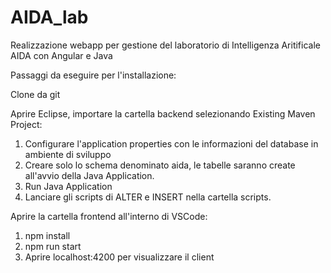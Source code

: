 # AIDA_lab
Realizzazione webapp per gestione del laboratorio di Intelligenza Aritificale AIDA con Angular e Java

Passaggi da eseguire per l'installazione:

Clone da git

Aprire Eclipse, importare la cartella backend selezionando Existing Maven Project:

1) Configurare l'application properties con le informazioni del database in ambiente di sviluppo
2) Creare solo lo schema denominato aida, le tabelle saranno create all'avvio della Java Application.
3) Run Java Application
4) Lanciare gli scripts di ALTER e INSERT nella cartella scripts.

Aprire la cartella frontend all'interno di VSCode:

1) npm install
2) npm run start
3) Aprire localhost:4200 per visualizzare il client

